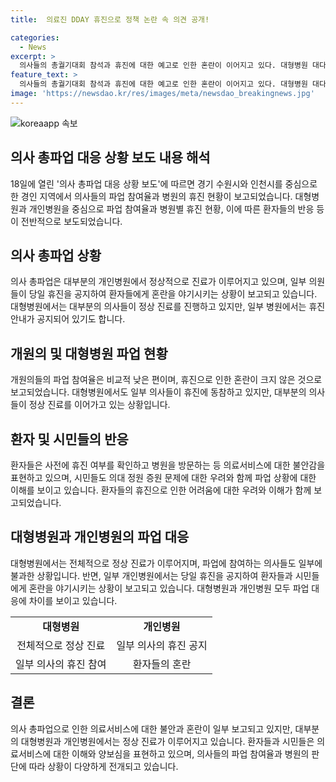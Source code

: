 ```yaml
---
title:  의료진 DDAY 휴진으로 정책 논란 속 의견 공개!

categories:
  - News
excerpt: >
  의사들의 총궐기대회 참석과 휴진에 대한 예고로 인한 혼란이 이어지고 있다. 대형병원 대다수는 정상 진료를 이어가고 있으며, 개인병원의 일부는 당일 휴진을 공지하며 환자들의 혼란을 야기하고 있다. 의사회는 정원 증원 문제와 휴진의 영향에 대한 고려가 필요하다고 주장하며, 정부의 의료정책에 대한 논란도 이어지고 있다. 휴진에 참여한 의사들은 대부분 예약 환자를 상대로 진료를 거부하지 않고 있는 것으로 전해졌으나, 일부 진료과에서는 휴진 사태가 발생하고 있다.
feature_text: >
  의사들의 총궐기대회 참석과 휴진에 대한 예고로 인한 혼란이 이어지고 있다. 대형병원 대다수는 정상 진료를 이어가고 있으며, 개인병원의 일부는 당일 휴진을 공지하며 환자들의 혼란을 야기하고 있다. 의사회는 정원 증원 문제와 휴진의 영향에 대한 고려가 필요하다고 주장하며, 정부의 의료정책에 대한 논란도 이어지고 있다. 휴진에 참여한 의사들은 대부분 예약 환자를 상대로 진료를 거부하지 않고 있는 것으로 전해졌으나, 일부 진료과에서는 휴진 사태가 발생하고 있다.
image: 'https://newsdao.kr/res/images/meta/newsdao_breakingnews.jpg'
---
```


<p><img src="https://newsdao.kr/res/images/meta/newsdao_breakingnews.jpg" alt="koreaapp 속보" /></p>

<h2 data-ke-size="size26">의사 총파업 대응 상황 보도 내용 해석</h2>

<p data-ke-size="size16">18일에 열린 '의사 총파업 대응 상황 보도'에 따르면 경기 수원시와 인천시를 중심으로 한 경인 지역에서 의사들의 파업 참여율과 병원의 휴진 현황이 보고되었습니다. 대형병원과 개인병원을 중심으로 파업 참여율과 병원별 휴진 현황, 이에 따른 환자들의 반응 등이 전반적으로 보도되었습니다. </p>

<h2 data-ke-size="size26">의사 총파업 상황</h2>

<p data-ke-size="size16">의사 총파업은 대부분의 개인병원에서 정상적으로 진료가 이루어지고 있으며, 일부 의원들이 당일 휴진을 공지하여 환자들에게 혼란을 야기시키는 상황이 보고되고 있습니다. 대형병원에서는 대부분의 의사들이 정상 진료를 진행하고 있지만, 일부 병원에서는 휴진 안내가 공지되어 있기도 합니다.</p>

<h2 data-ke-size="size26">개원의 및 대형병원 파업 현황</h2>

<p data-ke-size="size16">개원의들의 파업 참여율은 비교적 낮은 편이며, 휴진으로 인한 혼란이 크지 않은 것으로 보고되었습니다. 대형병원에서도 일부 의사들이 휴진에 동참하고 있지만, 대부분의 의사들이 정상 진료를 이어가고 있는 상황입니다.</p>

<h2 data-ke-size="size26">환자 및 시민들의 반응</h2>

<p data-ke-size="size16">환자들은 사전에 휴진 여부를 확인하고 병원을 방문하는 등 의료서비스에 대한 불안감을 표현하고 있으며, 시민들도 의대 정원 증원 문제에 대한 우려와 함께 파업 상황에 대한 이해를 보이고 있습니다. 환자들의 휴진으로 인한 어려움에 대한 우려와 이해가 함께 보고되었습니다.</p>

<h2 data-ke-size="size26">대형병원과 개인병원의 파업 대응</h2>

<p data-ke-size="size16">대형병원에서는 전체적으로 정상 진료가 이루어지며, 파업에 참여하는 의사들도 일부에 불과한 상황입니다. 반면, 일부 개인병원에서는 당일 휴진을 공지하여 환자들과 시민들에게 혼란을 야기시키는 상황이 보고되고 있습니다. 대형병원과 개인병원 모두 파업 대응에 차이를 보이고 있습니다.</p>

<table>
  <tr>
    <td style="text-align: center; height: 17px;"><b>대형병원</b></td>
    <td style="text-align: center; height: 17px;"><b>개인병원</b></td>
  </tr>
  <tr>
    <td style="text-align: center; height: 17px;">전체적으로 정상 진료</td>
    <td style="text-align: center; height: 17px;">일부 의사의 휴진 공지</td>
  </tr>
  <tr>
    <td style="text-align: center; height: 17px;">일부 의사의 휴진 참여</td>
    <td style="text-align: center; height: 17px;">환자들의 혼란</td>
  </tr>
</table>

<h2 data-ke-size="size26">결론</h2>

<p data-ke-size="size16">의사 총파업으로 인한 의료서비스에 대한 불안과 혼란이 일부 보고되고 있지만, 대부분의 대형병원과 개인병원에서는 정상 진료가 이루어지고 있습니다. 환자들과 시민들은 의료서비스에 대한 이해와 양보심을 표현하고 있으며, 의사들의 파업 참여율과 병원의 판단에 따라 상황이 다양하게 전개되고 있습니다.</p>

